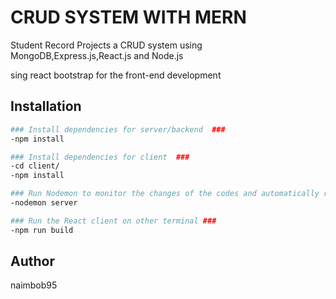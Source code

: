 # CRUD SYSTEM WITH MERN
Student Record Projects a CRUD system using MongoDB,Express.js,React.js and Node.js

sing react bootstrap for the front-end development

## Installation


```bash
### Install dependencies for server/backend  ###
-npm install

### Install dependencies for client  ###
-cd client/
-npm install

### Run Nodemon to monitor the changes of the codes and automatically restart the server ###
-nodemon server

### Run the React client on other terminal ###
-npm run build
```
## Author
naimbob95




